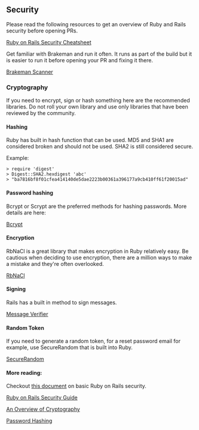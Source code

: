 ## Security

Please read the following resources to get an overview of Ruby and Rails security before opening PRs.

[Ruby on Rails Security Cheatsheet](https://www.owasp.org/index.php/Ruby_on_Rails_Cheatsheet)

Get familiar with Brakeman and run it often. It runs as part of the build but it is easier to run it before opening your PR and fixing it there.

[Brakeman Scanner](http://brakemanscanner.org/)

### Cryptography
If you need to encrypt, sign or hash something here are the recommended libraries. Do not roll your own library and use only libraries that have been reviewed by the community.

#### Hashing
Ruby has built in hash function that can be used. MD5 and SHA1 are considered broken and should not be used. SHA2 is still considered secure.

Example:
```
> require 'digest'
> Digest::SHA2.hexdigest 'abc'
> "ba7816bf8f01cfea414140de5dae2223b00361a396177a9cb410ff61f20015ad"
```

#### Password hashing
Bcrypt or Scrypt are the preferred methods for hashing passwords. More details are here:

[Bcrypt](https://github.com/codahale/bcrypt-ruby)

#### Encryption
RbNaCl is a great library that makes encryption in Ruby relatively easy. Be cautious when deciding to use encryption, there are a million ways to make a mistake and they're often overlooked.

[RbNaCl](https://github.com/cryptosphere/rbnacl)

#### Signing
Rails has a built in method to sign messages.

[Message Verifier](http://api.rubyonrails.org/classes/ActiveSupport/MessageVerifier.html)

#### Random Token
If you need to generate a random token, for a reset password email for example, use SecureRandom that is built into Ruby.

[SecureRandom](https://ruby-doc.org/stdlib-2.3.0/libdoc/securerandom/rdoc/SecureRandom.html)

#### More reading:

Checkout [this document]( https://github.com/DCAFEngineering/dcaf_case_management/docs/SECURITY_INTRO.md) on basic Ruby on Rails security.

[Ruby on Rails Security Guide](http://guides.rubyonrails.org/security.html)

[An Overview of Cryptography](http://www.garykessler.net/library/crypto.html)

[Password Hashing](https://crackstation.net/hashing-security.htm)